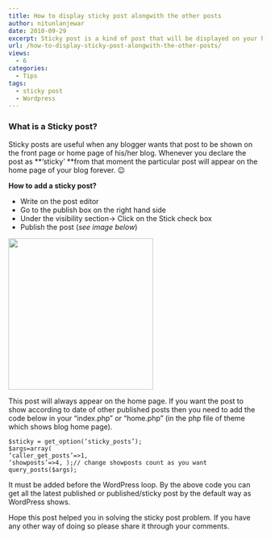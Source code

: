```yaml
---
title: How to display sticky post alongwith the other posts
author: nitunlanjewar
date: 2010-09-29
excerpt: Sticky post is a kind of post that will be displayed on your home page always. I will tell you how to include other posts also along with your sticky post and arrange them date wise.
url: /how-to-display-sticky-post-alongwith-the-other-posts/
views:
  - 6
categories:
  - Tips
tags:
  - sticky post
  - Wordpress
---
```

### What is a **Sticky** **post**?

Sticky posts are useful when any blogger wants that post to be shown on the front page or home page of his/her blog. Whenever you declare the post as **&#8216;sticky&#8217; **from that moment the particular post will appear on the home page of your blog forever. 😉

**How to add a sticky post?**

  * Write on the post editor
  * Go to the publish box on the right hand side
  * Under the visibility section-> Click on the Stick check box
  * Publish the post (*see image below*)

<a href="http://wpveda.com/how-to-display-sticky-post-alongwith-the-other-posts/sticky-post/" onclick="_gaq.push(['_trackEvent', 'outbound-article', 'http://wpveda.com/how-to-display-sticky-post-alongwith-the-other-posts/sticky-post/', '']);" rel="attachment wp-att-938"><img class="alignnone size-medium  wp-image-50347" src="http://cdn.devilsworkshop.org/files/2010/09/sticky-post-287x300.png" alt="" width="287" height="300" /></a>

This post will always appear on the home page. If you want the post to show according to date of other published posts then you need to add the code below in your &#8220;index.php&#8221; or &#8220;home.php&#8221; (in the php file of theme which shows blog home page).

<pre><code class="no-highlight">$sticky = get_option(‘sticky_posts’);
$args=array(
‘caller_get_posts’=&gt;1,
‘showposts’=&gt;4, );// change showposts count as you want
query_posts($args);</code></pre>

It must be added before the WordPress loop. By the above code you can get all the latest published or published/sticky post by the default way as WordPress shows.

Hope this post helped you in solving the sticky post problem. If you have any other way of doing so please share it through your comments.
